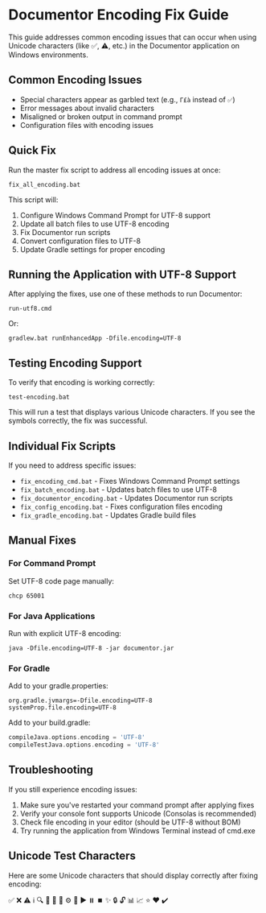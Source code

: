 # Documentor Encoding Fix Guide

This guide addresses common encoding issues that can occur when using Unicode characters (like ✅, ⚠️, etc.) in the Documentor application on Windows environments.

## Common Encoding Issues

- Special characters appear as garbled text (e.g., `Γ£à` instead of `✅`)
- Error messages about invalid characters
- Misaligned or broken output in command prompt
- Configuration files with encoding issues

## Quick Fix

Run the master fix script to address all encoding issues at once:

```batch
fix_all_encoding.bat
```

This script will:

1. Configure Windows Command Prompt for UTF-8 support
2. Update all batch files to use UTF-8 encoding
3. Fix Documentor run scripts
4. Convert configuration files to UTF-8
5. Update Gradle settings for proper encoding

## Running the Application with UTF-8 Support

After applying the fixes, use one of these methods to run Documentor:

```batch
run-utf8.cmd
```

Or:

```batch
gradlew.bat runEnhancedApp -Dfile.encoding=UTF-8
```

## Testing Encoding Support

To verify that encoding is working correctly:

```batch
test-encoding.bat
```

This will run a test that displays various Unicode characters. If you see the symbols correctly, the fix was successful.

## Individual Fix Scripts

If you need to address specific issues:

- `fix_encoding_cmd.bat` - Fixes Windows Command Prompt settings
- `fix_batch_encoding.bat` - Updates batch files to use UTF-8
- `fix_documentor_encoding.bat` - Updates Documentor run scripts
- `fix_config_encoding.bat` - Fixes configuration files encoding
- `fix_gradle_encoding.bat` - Updates Gradle build files

## Manual Fixes

### For Command Prompt

Set UTF-8 code page manually:

```batch
chcp 65001
```

### For Java Applications

Run with explicit UTF-8 encoding:

```batch
java -Dfile.encoding=UTF-8 -jar documentor.jar
```

### For Gradle

Add to your gradle.properties:

```properties
org.gradle.jvmargs=-Dfile.encoding=UTF-8
systemProp.file.encoding=UTF-8
```

Add to your build.gradle:

```gradle
compileJava.options.encoding = 'UTF-8'
compileTestJava.options.encoding = 'UTF-8'
```

## Troubleshooting

If you still experience encoding issues:

1. Make sure you've restarted your command prompt after applying fixes
2. Verify your console font supports Unicode (Consolas is recommended)
3. Check file encoding in your editor (should be UTF-8 without BOM)
4. Try running the application from Windows Terminal instead of cmd.exe

## Unicode Test Characters

Here are some Unicode characters that should display correctly after fixing encoding:

✅ ❌ ⚠️ ℹ️ 🔍 📂 📄 🔧 ⚙️ 🔄 ▶️ ⏸️ ⏹️ ✨ 🔒 🔓 📊 📈 ⭐ ❤️ ✔️
